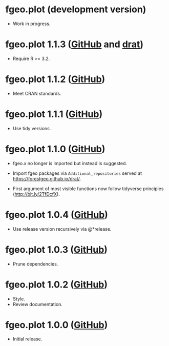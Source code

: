 # fgeo.plot (development version)

* Work in progress.

# fgeo.plot 1.1.3 ([GitHub](https://github.com/forestgeo/fgeo.plot/releases) and [drat](https://forestgeo.github.io/drat/))

* Require R >= 3.2.

# fgeo.plot 1.1.2 ([GitHub](https://github.com/forestgeo/fgeo.plot/releases))

* Meet CRAN standards.

# fgeo.plot 1.1.1 ([GitHub](https://github.com/forestgeo/fgeo.plot/releases))

* Use tidy versions.

# fgeo.plot 1.1.0 ([GitHub](https://github.com/forestgeo/fgeo.plot/releases))

* fgeo.x no longer is imported but instead is suggested.

* Import fgeo packages via `Additional_repositories` served at <https://forestgeo.github.io/drat/>.

* First argument of most visible functions now follow tidyverse principles (<http://bit.ly/2TfDcfX>).

# fgeo.plot 1.0.4 ([GitHub](https://github.com/forestgeo/fgeo.plot/releases))

* Use release version recursively via @*release.

# fgeo.plot 1.0.3 ([GitHub](https://github.com/forestgeo/fgeo.plot/releases))

* Prune dependencies.

# fgeo.plot 1.0.2 ([GitHub](https://github.com/forestgeo/fgeo.plot/releases))

* Style.
* Review documentation.

# fgeo.plot 1.0.0 ([GitHub](https://github.com/forestgeo/fgeo.plot/releases))

* Initial release.
